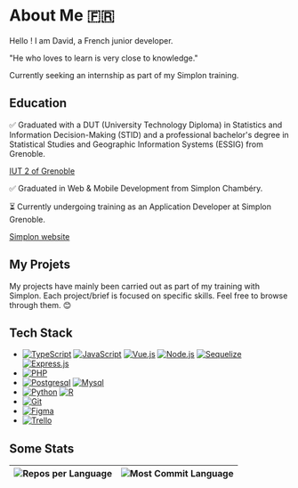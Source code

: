 # About Me 🇫🇷

Hello ! I am David, a French junior developer.

"He who loves to learn is very close to knowledge."

Currently seeking an internship as part of my Simplon training.

## Education

✅ Graduated with a DUT (University Technology Diploma) in Statistics and Information Decision-Making (STID) and a professional bachelor's degree in Statistical Studies and Geographic Information Systems (ESSIG) from Grenoble.

[IUT 2 of Grenoble](https://iut2.univ-grenoble-alpes.fr/iut2/accueil-iut2-998644.kjsp)

✅ Graduated in Web & Mobile Development from Simplon Chambéry.

⏳ Currently undergoing training as an Application Developer at Simplon Grenoble. 

[Simplon website](https://simplon.co/)


## My Projets

My projects have mainly been carried out as part of my training with Simplon. Each project/brief is focused on specific skills. Feel free to browse through them. 😊

## Tech Stack

- [![TypeScript](https://img.shields.io/badge/TypeScript-007ACC?style=for-the-badge&logo=typescript&logoColor=white)](https://www.typescriptlang.org/) [![JavaScript](https://img.shields.io/badge/JavaScript-F7DF1E?style=for-the-badge&logo=javascript&logoColor=black)](https://www.javascript.com/) [![Vue.js](https://img.shields.io/badge/Vue.js-35495E?style=for-the-badge&logo=vue.js&logoColor=4FC08D)](https://vuejs.org/) [![Node.js](https://img.shields.io/badge/Node.js-43853D?style=for-the-badge&logo=node.js&logoColor=white)](https://nodejs.org/) [![Sequelize](https://img.shields.io/badge/sequelize-323330?style=for-the-badge&logo=sequelize&logoColor=blue)](https://sequelize.org/) [![Express.js](https://img.shields.io/badge/Express.js-404D59?style=for-the-badge)](https://expressjs.com/)
- [![PHP](https://img.shields.io/static/v1?label=&message=PHP&color=777BB4&logo=php&logoColor=FFFFFF)](https://www.php.net/)
- [![Postgresql](https://img.shields.io/badge/PostgreSQL-316192?style=for-the-badge&logo=postgresql&logoColor=white)](https://www.postgresql.org/) [![Mysql](https://img.shields.io/badge/MySQL-00000F?style=for-the-badge&logo=mysql&logoColor=white)](https://www.mysql.com)
- [![Python](https://img.shields.io/static/v1?label=&message=Python&color=3C78A9&logo=python&logoColor=FFFFFF)](https://www.python.org/) [![R](https://img.shields.io/badge/R-276DC3?style=for-the-badge&logo=r&logoColor=white)](https://www.r-project.org/)
- [![Git](https://img.shields.io/badge/GIT-E44C30?style=for-the-badge&logo=git&logoColor=white)](https://git-scm.com/)
- [![Figma](https://img.shields.io/badge/Figma-F24E1E?style=for-the-badge&logo=figma&logoColor=white)](https://www.figma.com/)
- [![Trello](https://img.shields.io/badge/Trello-0052CC?style=for-the-badge&logo=trello&logoColor=white)](https://trello.com/)

## **Some Stats**

| ![Repos per Language](http://github-profile-summary-cards.vercel.app/api/cards/repos-per-language?username=Vellanos&theme=github) | ![Most Commit Language](http://github-profile-summary-cards.vercel.app/api/cards/most-commit-language?username=Vellanos&theme=github) |
| --- | --- |